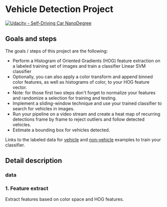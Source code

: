# Vehicle Detection Project
[![Udacity - Self-Driving Car NanoDegree](https://s3.amazonaws.com/udacity-sdc/github/shield-carnd.svg)](http://www.udacity.com/drive)


## Goals and steps
The goals / steps of this project are the following:

* Perform a Histogram of Oriented Gradients (HOG) feature extraction on a labeled training set of images and train a classifier Linear SVM classifier
* Optionally, you can also apply a color transform and append binned color features, as well as histograms of color, to your HOG feature vector. 
* Note: for those first two steps don't forget to normalize your features and randomize a selection for training and testing.
* Implement a sliding-window technique and use your trained classifier to search for vehicles in images.
* Run your pipeline on a video stream and create a heat map of recurring detections frame by frame to reject outliers and follow detected vehicles.
* Estimate a bounding box for vehicles detected.

Links to the labeled data for [vehicle](https://s3.amazonaws.com/udacity-sdc/Vehicle_Tracking/vehicles.zip) and [non-vehicle](https://s3.amazonaws.com/udacity-sdc/Vehicle_Tracking/non-vehicles.zip) examples to train your classifier.

## Detail description

[//]: # (Image References)
[image1]: ./readme_img/car_noncar_img.png
[image2]: ./readme_img/spacial_features.png
[image3]: ./readme_img/color_histogram.png
[image4]: ./readme_img/hog_features.png
[image5]: ./readme_img/feature_normalize.png
[image6]: ./readme_img/windows.png
[image7]: ./readme_img/preprocess.png
[video1]: ./project_video.mp4

### data 

### 1. Feature extract 
Extract features based on color space and HOG features.



